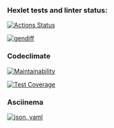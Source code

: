 ### Hexlet tests and linter status:

[![Actions Status](https://github.com/SeleznevaMarina/python-project-lvl2/workflows/hexlet-check/badge.svg)](https://github.com/SeleznevaMarina/python-project-lvl2/actions)

[![gendiff](https://github.com/SeleznevaMarina/python-project-lvl2/workflows/gendiff/badge.svg?event=push)](https://github.com/SeleznevaMarina/python-project-lvl2/actions/workflows/gendiff.yml)

### Codeclimate

[![Maintainability](https://api.codeclimate.com/v1/badges/fa27c7648107d63ae7be/maintainability)](https://codeclimate.com/github/SeleznevaMarina/python-project-lvl2/maintainability)

[![Test Coverage](https://api.codeclimate.com/v1/badges/fa27c7648107d63ae7be/test_coverage)](https://codeclimate.com/github/SeleznevaMarina/python-project-lvl2/test_coverage)

### Asciinema

[![json, yaml](https://asciinema.org/a/m017uxdhmxJhzP1Ia4uGBqQV0.svg)](https://asciinema.org/a/m017uxdhmxJhzP1Ia4uGBqQV0?autoplay=1)

